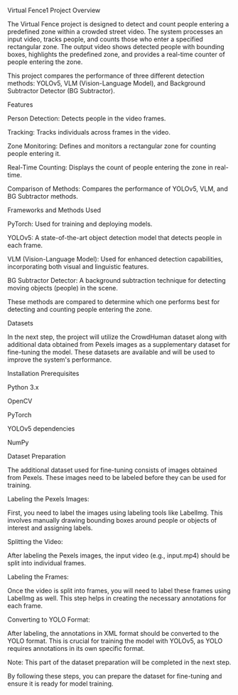 Virtual Fence1 Project
Overview

The Virtual Fence project is designed to detect and count people entering a predefined zone within a crowded street video. The system processes an input video, tracks people, and counts those who enter a specified rectangular zone. The output video shows detected people with bounding boxes, highlights the predefined zone, and provides a real-time counter of people entering the zone.

This project compares the performance of three different detection methods: YOLOv5, VLM (Vision-Language Model), and Background Subtractor Detector (BG Subtractor).

Features

Person Detection: Detects people in the video frames.

Tracking: Tracks individuals across frames in the video.

Zone Monitoring: Defines and monitors a rectangular zone for counting people entering it.

Real-Time Counting: Displays the count of people entering the zone in real-time.

Comparison of Methods: Compares the performance of YOLOv5, VLM, and BG Subtractor methods.

Frameworks and Methods Used

PyTorch: Used for training and deploying models.

YOLOv5: A state-of-the-art object detection model that detects people in each frame.

VLM (Vision-Language Model): Used for enhanced detection capabilities, incorporating both visual and linguistic features.

BG Subtractor Detector: A background subtraction technique for detecting moving objects (people) in the scene.

These methods are compared to determine which one performs best for detecting and counting people entering the zone.

Datasets

In the next step, the project will utilize the CrowdHuman dataset along with additional data obtained from Pexels images as a supplementary dataset for fine-tuning the model. These datasets are available and will be used to improve the system's performance.

Installation
Prerequisites

Python 3.x

OpenCV

PyTorch

YOLOv5 dependencies

NumPy

Dataset Preparation

The additional dataset used for fine-tuning consists of images obtained from Pexels. These images need to be labeled before they can be used for training.

Labeling the Pexels Images:

First, you need to label the images using labeling tools like LabelImg. This involves manually drawing bounding boxes around people or objects of interest and assigning labels.

Splitting the Video:

After labeling the Pexels images, the input video (e.g., input.mp4) should be split into individual frames.

Labeling the Frames:

Once the video is split into frames, you will need to label these frames using LabelImg as well. This step helps in creating the necessary annotations for each frame.

Converting to YOLO Format:

After labeling, the annotations in XML format should be converted to the YOLO format. This is crucial for training the model with YOLOv5, as YOLO requires annotations in its own specific format.

Note: This part of the dataset preparation will be completed in the next step.

By following these steps, you can prepare the dataset for fine-tuning and ensure it is ready for model training.
